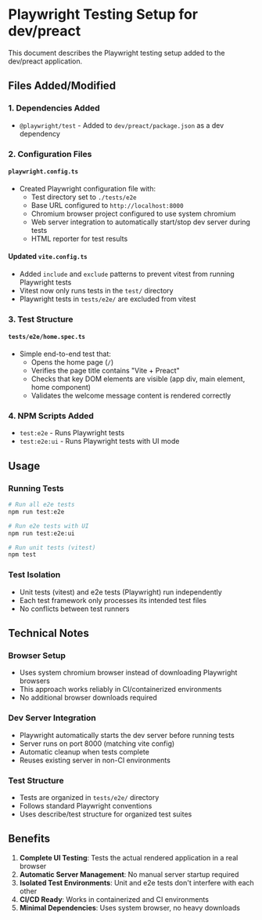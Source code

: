 # Playwright Testing Setup for dev/preact

This document describes the Playwright testing setup added to the dev/preact application.

## Files Added/Modified

### 1. Dependencies Added
- `@playwright/test` - Added to `dev/preact/package.json` as a dev dependency

### 2. Configuration Files

#### `playwright.config.ts`
- Created Playwright configuration file with:
  - Test directory set to `./tests/e2e`
  - Base URL configured to `http://localhost:8000`
  - Chromium browser project configured to use system chromium
  - Web server integration to automatically start/stop dev server during tests
  - HTML reporter for test results

#### Updated `vite.config.ts`
- Added `include` and `exclude` patterns to prevent vitest from running Playwright tests
- Vitest now only runs tests in the `test/` directory
- Playwright tests in `tests/e2e/` are excluded from vitest

### 3. Test Structure

#### `tests/e2e/home.spec.ts`
- Simple end-to-end test that:
  - Opens the home page (`/`)
  - Verifies the page title contains "Vite + Preact"
  - Checks that key DOM elements are visible (app div, main element, home component)
  - Validates the welcome message content is rendered correctly

### 4. NPM Scripts Added
- `test:e2e` - Runs Playwright tests
- `test:e2e:ui` - Runs Playwright tests with UI mode

## Usage

### Running Tests

```bash
# Run all e2e tests
npm run test:e2e

# Run e2e tests with UI
npm run test:e2e:ui

# Run unit tests (vitest)
npm test
```

### Test Isolation
- Unit tests (vitest) and e2e tests (Playwright) run independently
- Each test framework only processes its intended test files
- No conflicts between test runners

## Technical Notes

### Browser Setup
- Uses system chromium browser instead of downloading Playwright browsers
- This approach works reliably in CI/containerized environments
- No additional browser downloads required

### Dev Server Integration
- Playwright automatically starts the dev server before running tests
- Server runs on port 8000 (matching vite config)
- Automatic cleanup when tests complete
- Reuses existing server in non-CI environments

### Test Structure
- Tests are organized in `tests/e2e/` directory
- Follows standard Playwright conventions
- Uses describe/test structure for organized test suites

## Benefits

1. **Complete UI Testing**: Tests the actual rendered application in a real browser
2. **Automatic Server Management**: No manual server startup required
3. **Isolated Test Environments**: Unit and e2e tests don't interfere with each other
4. **CI/CD Ready**: Works in containerized and CI environments
5. **Minimal Dependencies**: Uses system browser, no heavy downloads
